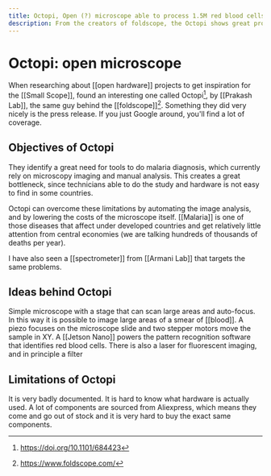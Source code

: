 ```yaml
---
title: Octopi, Open (?) microscope able to process 1.5M red blood cells/min
description: From the creators of foldscope, the Octopi shows great promise but they never released the schematics
---
```

# Octopi: open microscope
When researching about [[open hardware]] projects to get inspiration for the [[Small Scope]], found an interesting one called Octopi[^1], by [[Prakash Lab]], the same guy behind the [[foldscope]][^2]. Something they did very nicely is the press release. If you just Google around, you'll find a lot of coverage. 

## Objectives of Octopi
They identify a great need for tools to do malaria diagnosis, which currently rely on microscopy imaging and manual analysis. This creates a great bottleneck, since technicians able to do the study and hardware is not easy to find in some countries. 

Octopi can overcome these limitations by automating the image analysis, and by lowering the costs of the microscope itself. [[Malaria]] is one of those diseases that affect under developed countries and get relatively little attention from central economies (we are talking hundreds of thousands of deaths per year). 

I have also seen a [[spectrometer]] from [[Armani Lab]] that targets the same problems. 

## Ideas behind Octopi
Simple microscope with a stage that can scan large areas and auto-focus. In this way it is possible to image large areas of a smear of [[blood]]. A piezo focuses on the microscope slide and two stepper motors move the sample in XY. A [[Jetson Nano]] powers the pattern recognition software that identifies red blood cells. There is also a laser for fluorescent imaging, and in principle a filter

## Limitations of Octopi
It is very badly documented. It is hard to know what hardware is actually used. A lot of components are sourced from Aliexpress, which means they come and go out of stock and it is very hard to buy the exact same components. 


[^1]: https://doi.org/10.1101/684423 
[^2]: https://www.foldscope.com/
